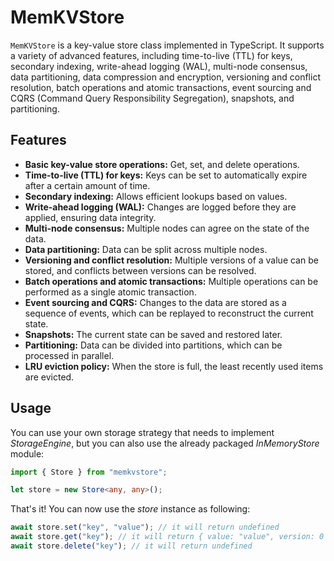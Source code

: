 # MemKVStore

`MemKVStore` is a key-value store class implemented in TypeScript. It supports a variety of advanced features, including time-to-live (TTL) for keys, secondary indexing, write-ahead logging (WAL), multi-node consensus, data partitioning, data compression and encryption, versioning and conflict resolution, batch operations and atomic transactions, event sourcing and CQRS (Command Query Responsibility Segregation), snapshots, and partitioning.

## Features

- **Basic key-value store operations:** Get, set, and delete operations.
- **Time-to-live (TTL) for keys:** Keys can be set to automatically expire after a certain amount of time.
- **Secondary indexing:** Allows efficient lookups based on values.
- **Write-ahead logging (WAL):** Changes are logged before they are applied, ensuring data integrity.
- **Multi-node consensus:** Multiple nodes can agree on the state of the data.
- **Data partitioning:** Data can be split across multiple nodes.
- **Versioning and conflict resolution:** Multiple versions of a value can be stored, and conflicts between versions can be resolved.
- **Batch operations and atomic transactions:** Multiple operations can be performed as a single atomic transaction.
- **Event sourcing and CQRS:** Changes to the data are stored as a sequence of events, which can be replayed to reconstruct the current state.
- **Snapshots:** The current state can be saved and restored later.
- **Partitioning:** Data can be divided into partitions, which can be processed in parallel.
- **LRU eviction policy:** When the store is full, the least recently used items are evicted.

## Usage

You can use your own storage strategy that needs to implement *StorageEngine*, but you can also use the already packaged *InMemoryStore* module:

```typescript
import { Store } from "memkvstore";

let store = new Store<any, any>();
```

That's it! You can now use the *store* instance as following:

```typescript
await store.set("key", "value"); // it will return undefined
await store.get("key"); // it will return { value: "value", version: 0 } (example)
await store.delete("key"); // it will return undefined
```